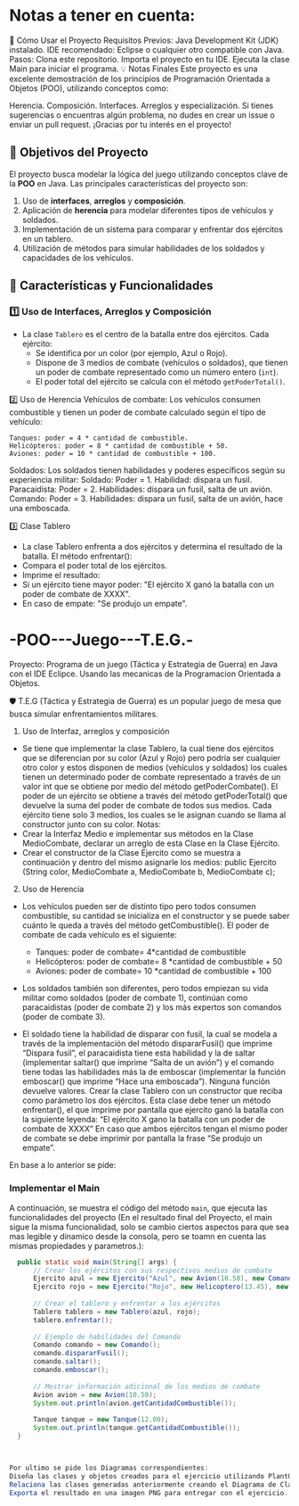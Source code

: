 # Notas a tener en cuenta:
🚀 Cómo Usar el Proyecto
  Requisitos Previos:
  Java Development Kit (JDK) instalado.
  IDE recomendado: Eclipse o cualquier otro compatible con Java.
  Pasos:
  Clona este repositorio.
  Importa el proyecto en tu IDE.
  Ejecuta la clase Main para iniciar el programa.
  💡 Notas Finales
  Este proyecto es una excelente demostración de los principios de Programación Orientada a Objetos (POO), utilizando conceptos como:

Herencia.
  Composición.
  Interfaces.
  Arreglos y especialización.
  Si tienes sugerencias o encuentras algún problema, no dudes en crear un issue o enviar un pull request. ¡Gracias por tu interés en el proyecto!

## 🎯 Objetivos del Proyecto

El proyecto busca modelar la lógica del juego utilizando conceptos clave de la **POO** en Java. Las principales características del proyecto son:

1. Uso de **interfaces**, **arreglos** y **composición**.
2. Aplicación de **herencia** para modelar diferentes tipos de vehículos y soldados.
3. Implementación de un sistema para comparar y enfrentar dos ejércitos en un tablero.
4. Utilización de métodos para simular habilidades de los soldados y capacidades de los vehículos.

## 🔧 Características y Funcionalidades

### 1️⃣ Uso de Interfaces, Arreglos y Composición
- La clase `Tablero` es el centro de la batalla entre dos ejércitos. Cada ejército:
  - Se identifica por un color (por ejemplo, Azul o Rojo).
  - Dispone de 3 medios de combate (vehículos o soldados), que tienen un poder de combate representado como un número entero (`int`).
  - El poder total del ejército se calcula con el método `getPoderTotal()`.

2️⃣ Uso de Herencia
Vehículos de combate: Los vehículos consumen combustible y tienen un poder de combate calculado según el tipo de vehículo:

    Tanques: poder = 4 * cantidad de combustible.
    Helicópteros: poder = 8 * cantidad de combustible + 50.
    Aviones: poder = 10 * cantidad de combustible + 100.
  
Soldados: Los soldados tienen habilidades y poderes específicos según su experiencia militar:
    Soldado: Poder = 1. Habilidad: dispara un fusil.
    Paracaidista: Poder = 2. Habilidades: dispara un fusil, salta de un avión.
    Comando: Poder = 3. Habilidades: dispara un fusil, salta de un avión, hace una emboscada.

3️⃣ Clase Tablero
 - La clase Tablero enfrenta a dos ejércitos y determina el resultado de la batalla. El método enfrentar():
  - Compara el poder total de los ejércitos.
  - Imprime el resultado:
  - Si un ejército tiene mayor poder: "El ejército X ganó la batalla con un poder de combate de XXXX".
  - En caso de empate: "Se produjo un empate".

# -POO---Juego---T.E.G.-
Proyecto: Programa de un juego (Táctica y Estrategia de Guerra) en Java con el IDE Eclipce. Usando las mecanicas de la Programacion Orientada a Objetos.

🛡️ T.E.G (Táctica y Estrategia de Guerra) es un popular juego de mesa que busca
simular enfrentamientos militares.

1. Uso de Interfaz, arreglos y composición
  - Se tiene que implementar la clase Tablero, la cual tiene dos ejércitos que se
  diferencian por su color (Azul y Rojo) pero podría ser cualquier otro color y estos
  disponen de medios (vehículos y soldados) los cuales tienen un determinado poder
  de combate representado a través de un valor int que se obtiene por medio del
  método getPoderCombate().
  El poder de un ejército se obtiene a través del método getPoderTotal() que
  devuelve la suma del poder de combate de todos sus medios. Cada ejército tiene solo
  3 medios, los cuales se le asignan cuando se llama al constructor junto con su color.
  Notas:
  - Crear la Interfaz Medio e implementar sus métodos en la Clase
  MedioCombate, declarar un arreglo de esta Clase en la Clase Ejército.
  - Crear el constructor de la Clase Ejercito como se muestra a continuación y
  dentro del mismo asignarle los medios:
  public Ejercito (String color, MedioCombate a, MedioCombate b,
  MedioCombate c);

2. Uso de Herencia
  - Los vehículos pueden ser de distinto tipo pero todos consumen combustible, su
  cantidad se inicializa en el constructor y se puede saber cuánto le queda a través del
  método getCombustible(). El poder de combate de cada vehículo es el siguiente:
    - Tanques: poder de combate= 4*cantidad de combustible
    - Helicópteros: poder de combate= 8 *cantidad de combustible + 50
    - Aviones: poder de combate= 10 *cantidad de combustible + 100
  
  - Los soldados también son diferentes, pero todos empiezan su vida militar como
    soldados (poder de combate 1), continúan como paracaidistas (poder de combate
    2) y los más expertos son comandos (poder de combate 3).
  
  - El soldado tiene la habilidad de disparar con fusil, la cual se modela a través de la
    implementación del método dispararFusil() que imprime “Dispara fusil”, el
    paracaidista tiene esta habilidad y la de saltar (implementar saltar() que imprime
    “Salta de un avión”) y el comando tiene todas las habilidades más la de emboscar
    (implementar la función emboscar() que imprime “Hace una emboscada”). Ninguna
    función devuelve valores.
    Crear la clase Tablero con un constructor que reciba como parámetro los dos
    ejércitos.
    Esta clase debe tener un método enfrentar(), el que imprime por pantalla que
    ejercito ganó la batalla con la siguiente leyenda:
    “El ejército X gano la batalla con un poder de combate de XXXX”
    En caso que ambos ejércitos tengan el mismo poder de combate se debe imprimir
    por pantalla la frase “Se produjo un empate”.
    
En base a lo anterior se pide:
### Implementar el Main

A continuación, se muestra el código del método `main`, que ejecuta las funcionalidades del proyecto (En el resultado final del Proyecto, el main sigue la misma funcionalidad, solo se cambio ciertos aspectos para que sea mas legible y dinamico desde la consola, pero se toamn en cuenta las mismas propiedades y parametros.):

```java
  public static void main(String[] args) {
      // Crear los ejércitos con sus respectivos medios de combate
      Ejercito azul = new Ejercito("Azul", new Avion(10.50), new Comando(), new Tanque(12.00));
      Ejercito rojo = new Ejercito("Rojo", new Helicoptero(13.45), new Soldado(), new Paracaidista());
  
      // Crear el tablero y enfrentar a los ejércitos
      Tablero tablero = new Tablero(azul, rojo);
      tablero.enfrentar();
  
      // Ejemplo de habilidades del Comando
      Comando comando = new Comando();
      comando.dispararFusil();
      comando.saltar();
      comando.emboscar();
  
      // Mostrar información adicional de los medios de combate
      Avion avion = new Avion(10.50);
      System.out.println(avion.getCantidadCombustible());
  
      Tanque tanque = new Tanque(12.00);
      System.out.println(tanque.getCantidadCombustible());
  }



Por ultimo se pide los Diagramas correspondientes:
Diseña las clases y objetos creados para el ejercicio utilizando PlantUML.
Relaciona las clases generadas anteriormente creando el Diagrama de Clases del ejercicio completo (exceptuando la clase Main.java).
Exporta el resultado en una imagen PNG para entregar con el ejercicio.
